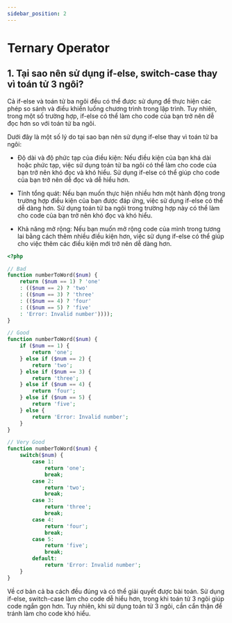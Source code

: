 ```yaml
---
sidebar_position: 2
---
```


# Ternary Operator

## 1. Tại sao nên sử dụng if-else, switch-case thay vì toán tử 3 ngôi?

Cả if-else và toán tử ba ngôi đều có thể được sử dụng để thực hiện các phép so sánh và điều khiển luồng chương trình trong lập trình. Tuy nhiên, trong một số trường hợp, if-else có thể làm cho code của bạn trở nên dễ đọc hơn so với toán tử ba ngôi.

Dưới đây là một số lý do tại sao bạn nên sử dụng if-else thay vì toán tử ba ngôi:

- Độ dài và độ phức tạp của điều kiện: Nếu điều kiện của bạn khá dài hoặc phức tạp, việc sử dụng toán tử ba ngôi có thể làm cho code của bạn trở nên khó đọc và khó hiểu. Sử dụng if-else có thể giúp cho code của bạn trở nên dễ đọc và dễ hiểu hơn.

- Tính tổng quát: Nếu bạn muốn thực hiện nhiều hơn một hành động trong trường hợp điều kiện của bạn được đáp ứng, việc sử dụng if-else có thể dễ dàng hơn. Sử dụng toán tử ba ngôi trong trường hợp này có thể làm cho code của bạn trở nên khó đọc và khó hiểu.

- Khả năng mở rộng: Nếu bạn muốn mở rộng code của mình trong tương lai bằng cách thêm nhiều điều kiện hơn, việc sử dụng if-else có thể giúp cho việc thêm các điều kiện mới trở nên dễ dàng hơn.

```php
<?php

// Bad
function numberToWord($num) {
    return ($num == 1) ? 'one'
    : (($num == 2) ? 'two'
    : (($num == 3) ? 'three'
    : (($num == 4) ? 'four'
    : (($num == 5) ? 'five'
    : 'Error: Invalid number'))));
}

// Good
function numberToWord($num) {
    if ($num == 1) {
        return 'one';
    } else if ($num == 2) {
        return 'two';
    } else if ($num == 3) {
        return 'three';
    } else if ($num == 4) {
        return 'four';
    } else if ($num == 5) {
        return 'five';
    } else {
        return 'Error: Invalid number';
    }
}

// Very Good
function numberToWord($num) {
    switch($num) {
        case 1:
            return 'one';
            break;
        case 2:
            return 'two';
            break;
        case 3:
            return 'three';
            break;
        case 4:
            return 'four';
            break;
        case 5:
            return 'five';
            break;
        default:
            return 'Error: Invalid number';
    }
}
```

Về cơ bản cả ba cách đều đúng và có thể giải quyết được bài toán. Sử dụng if-else, switch-case làm cho code dễ hiểu hơn, trong khi toán tử 3 ngôi giúp code ngắn gọn hơn. Tuy nhiên, khi sử dụng toán tử 3 ngôi, cần cẩn thận để tránh làm cho code khó hiểu.
